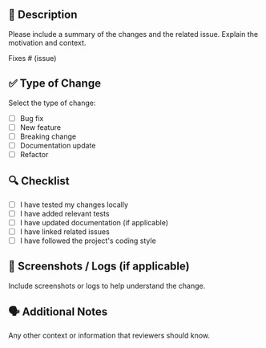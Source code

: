 ## 📌 Description

Please include a summary of the changes and the related issue. Explain the motivation and context.

Fixes # (issue)

## ✅ Type of Change

Select the type of change:

- [ ] Bug fix
- [ ] New feature
- [ ] Breaking change
- [ ] Documentation update
- [ ] Refactor

## 🔍 Checklist

- [ ] I have tested my changes locally
- [ ] I have added relevant tests
- [ ] I have updated documentation (if applicable)
- [ ] I have linked related issues
- [ ] I have followed the project's coding style

## 🧪 Screenshots / Logs (if applicable)

Include screenshots or logs to help understand the change.

## 🗣️ Additional Notes

Any other context or information that reviewers should know.
